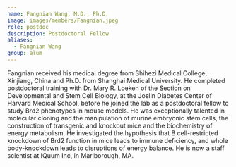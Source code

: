 ```yaml
---
name: Fangnian Wang, M.D., Ph.D.
image: images/members/Fangnian.jpeg
role: postdoc
description: Postdoctoral Fellow
aliases:
  - Fangnian Wang
group: alum
---
```


Fangnian received his medical degree from Shihezi Medical College, Xinjiang, China and Ph.D. from Shanghai Medical University. He completed postdoctoral training with Dr. Mary R. Loeken of the Section on Developmental and Stem Cell Biology, at the Joslin Diabetes Center of Harvard Medical School, before he joined the lab as a postdoctoral fellow to study Brd2 phenotypes in mouse models. He was exceptionally talented in molecular cloning and the manipulation of murine embryonic stem cells, the construction of transgenic and knockout mice and the biochemistry of energy metabolism. He investigated the hypothesis that B cell-restricted knockdown of Brd2 function in mice leads to immune deficiency, and whole body-knockdown leads to disruptions of energy balance. He is now a staff scientist at IQuum Inc, in Marlborough, MA.
